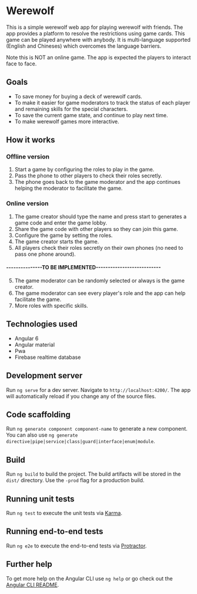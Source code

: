 # Werewolf
This is a simple werewolf web app for playing werewolf with friends. The app provides a platform to resolve the restrictions using game cards. This game can be played anywhere with anybody. It is multi-language supported (English and Chineses) which overcomes the language barriers.

Note this is NOT an online game. The app is expected the players to interact face to face.

## Goals
- To save money for buying a deck of werewolf cards.
- To make it easier for game moderators to track the status of each player and remaining skills for the special characters.
- To save the current game state, and continue to play next time.
- To make werewolf games more interactive.

## How it works
### Offline version
1. Start a game by configuring the roles to play in the game.
2. Pass the phone to other players to check their roles secretly.
3. The phone goes back to the game moderator and the app continues helping the moderator to facilitate the game.
### Online version
1. The game creator should type the name and press start to generates a game code and enter the game lobby.
2. Share the game code with other players so they can join this game.
3. Configure the game by setting the roles.
4. The game creator starts the game. 
5. All players check their roles secretly on their own phones (no need to pass one phone around).
#### ---------------TO BE IMPLEMENTED---------------------------
5. The game moderator can be randomly selected or always is the game creator.
6. The game moderator can see every player's role and the app can help facilitate the game. 
7. More roles with specific skills. 

## Technologies used
- Angular 6
- Angular material
- Pwa
- Firebase realtime database

## Development server

Run `ng serve` for a dev server. Navigate to `http://localhost:4200/`. The app will automatically reload if you change any of the source files.

## Code scaffolding

Run `ng generate component component-name` to generate a new component. You can also use `ng generate directive|pipe|service|class|guard|interface|enum|module`.

## Build

Run `ng build` to build the project. The build artifacts will be stored in the `dist/` directory. Use the `-prod` flag for a production build.

## Running unit tests

Run `ng test` to execute the unit tests via [Karma](https://karma-runner.github.io).

## Running end-to-end tests

Run `ng e2e` to execute the end-to-end tests via [Protractor](http://www.protractortest.org/).

## Further help

To get more help on the Angular CLI use `ng help` or go check out the [Angular CLI README](https://github.com/angular/angular-cli/blob/master/README.md).
